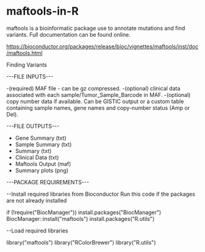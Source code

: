 # maftools-in-R
maftools is a bioinformatic package use to annotate mutations and find variants. Full documentation can be found online. 

https://bioconductor.org/packages/release/bioc/vignettes/maftools/inst/doc/maftools.html

Finding Variants

---FILE INPUTS---

-(required) MAF file - can be gz compressed.
-(optional) clinical data associated with each sample/Tumor_Sample_Barcode in MAF.
-(optional) copy number data if available. Can be GISTIC output or a custom table containing sample names, gene names and copy-number status (Amp or Del).



---FILE OUTPUTS---

- Gene Summary (txt)
- Sample Summary (txt)
- Summary (txt)
- Clinical Data (txt)
- Maftools Output (maf)
- Summary plots (png)


---PACKAGE REQUIREMENTS---

--Install required libraries from Bioconductor
Run this code if the packages are not already installed

if (!require("BiocManager"))
  install.packages("BiocManager")
BiocManager::install("maftools")
install.packages("R.utils")

--Load required libraries

library("maftools")
library("RColorBrewer")
library("R.utils")
